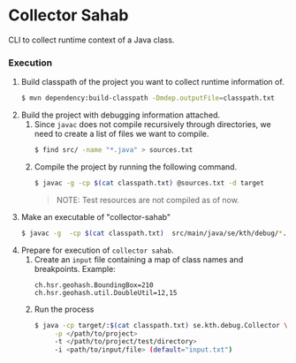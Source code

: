 # Collector Sahab

CLI to collect runtime context of a Java class.

### Execution

1. Build classpath of the project you want to collect runtime information of.
    ```bash
   $ mvn dependency:build-classpath -Dmdep.outputFile=classpath.txt
    ```
2. Build the project with debugging information attached.
   1. Since `javac` does not compile recursively through directories, we need
      to create a list of files we want to compile.
      ```bash
      $ find src/ -name "*.java" > sources.txt
      ```
   2. Compile the project by running the following command.
      ```bash
      $ javac -g -cp $(cat classpath.txt) @sources.txt -d target
      ```
      > NOTE: Test resources are not compiled as of now.
3. Make an executable of "collector-sahab"
    ```bash
   $ javac -g  -cp $(cat classpath.txt)  src/main/java/se/kth/debug/*.java -d target
    ```
4. Prepare for execution of `collector sahab`.
   1. Create an `input` file containing a map of class names and breakpoints.
      Example:
      ```text
      ch.hsr.geohash.BoundingBox=210
      ch.hsr.geohash.util.DoubleUtil=12,15
      ```
   2. Run the process
      ```bash
      $ java -cp target/:$(cat classpath.txt) se.kth.debug.Collector \
           -p </path/to/project>
           -t </path/to/project/test/directory>
           -i <path/to/input/file> (default="input.txt")
      ```
